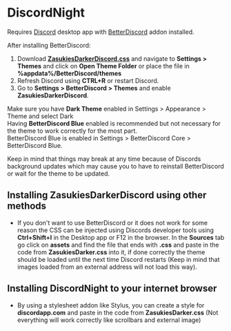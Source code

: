 # DiscordNight

Requires [Discord](https://discordapp.com/) desktop app with [BetterDiscord](https://betterdiscord.net/home/) addon installed.

After installing BetterDiscord:
1. Download [**ZasukiesDarkerDiscord.css**](ZasukiesDarkerDiscord.css) and navigate to **Settings > Themes** and click on **Open Theme Folder** or place the file in **%appdata%/BetterDiscord/themes**
2. Refresh Discord using **CTRL+R** or restart Discord.
3. Go to **Settings > BetterDiscord > Themes** and enable **ZasukiesDarkerDiscord**.

Make sure you have **Dark Theme** enabled in Settings > Appearance > Theme and select Dark  
      Having **BetterDiscord Blue** enabled is recommended but not necessary for the theme to work correctly for the most part.  
      BetterDiscord Blue is enabled in Settings > BetterDiscord Core > BetterDiscord Blue.  

Keep in mind that things may break at any time because of Discords background updates which may cause you to have to reinstall BetterDiscord or wait for the theme to be updated.

## Installing ZasukiesDarkerDiscord using other methods
- If you don't want to use BetterDiscord or it does not work for some reason the CSS can be injected using Discords developer tools using **Ctrl+Shift+I** in the Desktop app or F12 in the browser. In the **Sources** tab go click on **assets** and find the file that ends with **.css** and paste in the code from **ZasukiesDarker.css** into it, if done correctly the theme should be loaded until the next time Discord restarts (Keep in mind that images loaded from an external address will not load this way).

## Installing DiscordNight to your internet browser
- By using a stylesheet addon like Stylus, you can create a style for **discordapp.com** and paste in the code from **ZasukiesDarker.css** (Not everything will work correctly like scrollbars and external image)
